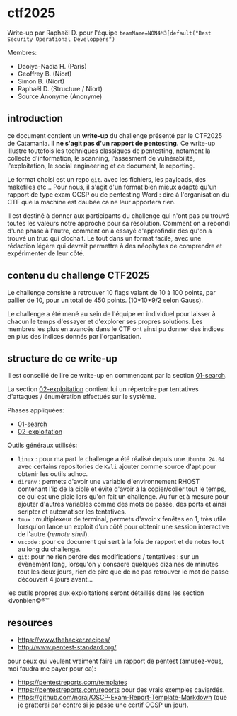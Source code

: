 # ctf2025

Write-up par Raphaël D. pour l'équipe `teamName=N0N4M3[default("Best Security Operational Developpers")`

Membres:

- Daoiya-Nadia H. (Paris)
- Geoffrey B. (Niort)
- Simon B. (Niort)
- Raphaël D. (Structure / Niort)
- Source Anonyme (Anonyme)

## introduction

ce document contient un **write-up** du challenge présenté par le CTF2025 de Catamania. **Il ne s'agit pas d'un rapport de pentesting.** Ce write-up illustre toutefois les techniques classiques de pentesting, notament la collecte d'information, le scanning, l'assesment de vulnérabilité, l'exploitation, le social engineering et ce document, le reporting.

Le format choisi est un repo `git`. avec les fichiers, les payloads, des makefiles etc... Pour nous, il s'agit d'un format bien mieux adapté qu'un rapport de type exam OCSP ou de pentesting Word : dire à l'organisation du CTF que la machine est daubée ca ne leur apportera rien.

Il est destiné à donner aux participants du challenge qui n'ont pas pu trouvé toutes les valeurs notre approche pour sa résolution. Comment on a rebondi d'une phase à l'autre, comment on a essayé d'approfindir dès qu'on a trouvé un truc qui clochait. Le tout dans un format facile, avec une rédaction légère qui devrait permettre à des néophytes de comprendre et expérimenter de leur côté.

## contenu du challenge CTF2025

Le challenge consiste à retrouver 10 flags valant de 10 à 100 points, par pallier de 10, pour un total de 450 points. (10\*10\*9/2 selon Gauss).

Le challenge a été mené au sein de l'équipe en individuel pour laisser à chacun le temps d'essayer et d'explorer ses propres solutions. Les membres les plus en avancés dans le CTF ont ainsi pu donner des indices en plus des indices donnés par l'organisation.

## structure de ce write-up

Il est conseillé de lire ce write-up en commencant par la section [01-search](./01-search/).

La section [02-exploitation](./02-exploitation/) contient lui un répertoire par tentatives d'attaques / énumération effectués sur le système.

Phases appliquées:

- [01-search](./01-search)
- [02-exploitation](./02-exploitation)

Outils généraux utilisés:

- `linux` : pour ma part le challenge a été réalisé depuis une `Ubuntu 24.04` avec certains repositories de `Kali` ajouter comme source d'apt pour obtenir les outils adhoc.
- `direnv` : permets d'avoir une variable d'environnement RHOST contenant l'ip de la cible et évite d'avoir à la copier/coller tout le temps, ce qui est une plaie lors qu'on fait un challenge. Au fur et à mesure pour ajouter d'autres variables comme des mots de passe, des ports et ainsi scripter et automatiser les tentatives.
- `tmux` : multiplexeur de terminal, permets d'avoir x fenêtes en 1, très utile lorsqu'on lance un exploit d'un côté pour obtenir une session interactive de l'autre (_remote shell_).
- `vscode` : pour ce document qui sert à la fois de rapport et de notes tout au long du challenge.
- `git`: pour ne rien perdre des modifications / tentatives : sur un évènement long, lorsqu'on y consacre quelques dizaines de minutes tout les deux jours, rien de pire que de ne pas retrouver le mot de passe découvert 4 jours avant...

les outils propres aux exploitations seront détaillés dans les section kivonbien&copy;&reg;&trade;

## resources

- https://www.thehacker.recipes/
- http://www.pentest-standard.org/

pour ceux qui veulent vraiment faire un rapport de pentest (amusez-vous, moi faudra me payer pour ca):

- https://pentestreports.com/templates
- https://pentestreports.com/reports pour des vrais exemples caviardés.
- https://github.com/noraj/OSCP-Exam-Report-Template-Markdown (que je gratterai par contre si je passe une certif OCSP un jour).
